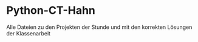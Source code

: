 # Python-CT-Hahn
Alle Dateien zu den Projekten der Stunde und mit den korrekten Lösungen der Klassenarbeit
